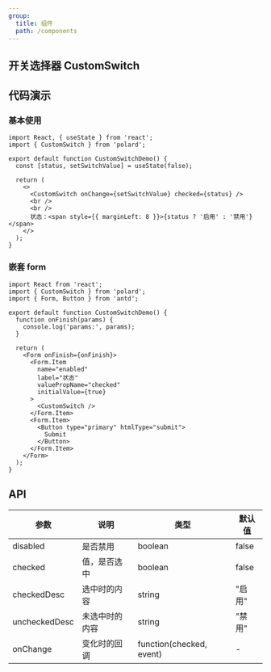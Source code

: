 ```yaml
---
group:
  title: 组件
  path: /components
---
```


## 开关选择器 CustomSwitch

## 代码演示

### 基本使用

```tsx
import React, { useState } from 'react';
import { CustomSwitch } from 'polard';

export default function CustomSwitchDemo() {
  const [status, setSwitchValue] = useState(false);

  return (
    <>
      <CustomSwitch onChange={setSwitchValue} checked={status} />
      <br />
      <br />
      状态：<span style={{ marginLeft: 8 }}>{status ? '启用' : '禁用'}</span>
    </>
  );
}
```

### 嵌套 form

```tsx
import React from 'react';
import { CustomSwitch } from 'polard';
import { Form, Button } from 'antd';

export default function CustomSwitchDemo() {
  function onFinish(params) {
    console.log('params:', params);
  }

  return (
    <Form onFinish={onFinish}>
      <Form.Item
        name="enabled"
        label="状态"
        valuePropName="checked"
        initialValue={true}
      >
        <CustomSwitch />
      </Form.Item>
      <Form.Item>
        <Button type="primary" htmlType="submit">
          Submit
        </Button>
      </Form.Item>
    </Form>
  );
}
```

## API

| 参数          | 说明           | 类型                     | 默认值 |
| ------------- | -------------- | ------------------------ | ------ |
| disabled      | 是否禁用       | boolean                  | false  |
| checked       | 值，是否选中   | boolean                  | false  |
| checkedDesc   | 选中时的内容   | string                   | "启用" |
| uncheckedDesc | 未选中时的内容 | string                   | "禁用" |
| onChange      | 变化时的回调   | function(checked, event) | -      |
